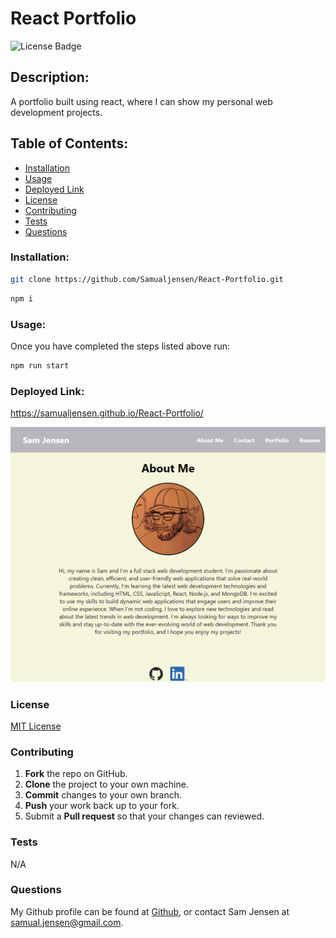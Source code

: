 # React Portfolio

![License Badge](https://shields.io/badge/license-MIT-green)
<!-- ![License Badge](https://img.shields.io/badge/-Express-000000?logo=express&style=flat&logoColor=white)
![License Badge](https://img.shields.io/badge/-Node.js-339933?logo=node.js&style=flat&logoColor=white)
![License Badge](https://img.shields.io/badge/-Webpack-8DD6F9?logo=Webpack&style=flat&logoColor=white) -->

## Description:
A portfolio built using react, where I can show my personal web development projects.

## Table of Contents:
* [Installation](#installation)
* [Usage](#usage)
* [Deployed Link](#deployedlink)
* [License](#license)
* [Contributing](#contributing)
* [Tests](#tests)
* [Questions](#questions)

### Installation:
```bash
git clone https://github.com/Samualjensen/React-Portfolio.git
```
```bash
npm i
 ```
### Usage:
Once you have completed the steps listed above run:
```bash
npm run start
```

### Deployed Link:
https://samualjensen.github.io/React-Portfolio/

![img](./src/assets/ReactPortfolioAboutMe.png)
### License
[MIT License](https://opensource.org/licenses/MIT)
### Contributing
1. **Fork** the repo on GitHub.
2. **Clone** the project to your own machine.
3. **Commit** changes to your own branch.
4. **Push** your work back up to your fork.
5. Submit a **Pull request** so that your changes can reviewed.

### Tests
N/A

### Questions
My Github profile can be found at [Github](https://github.com/Samualjensen), or contact Sam Jensen at samual.jensen@gmail.com.